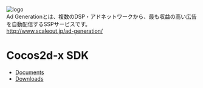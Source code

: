 ![logo](https://raw.githubusercontent.com/wiki/AdGeneration/sdk/img/logo.png)  
Ad Generationとは、複数のDSP・アドネットワークから、最も収益の高い広告を自動配信するSSPサービスです。  
http://www.scaleout.jp/ad-generation/

# Cocos2d-x SDK

- [Documents](https://github.com/AdGeneration/sdk/wiki)
- [Downloads](https://github.com/AdGeneration/ADG-Cocos2d-x-SDK/releases)
